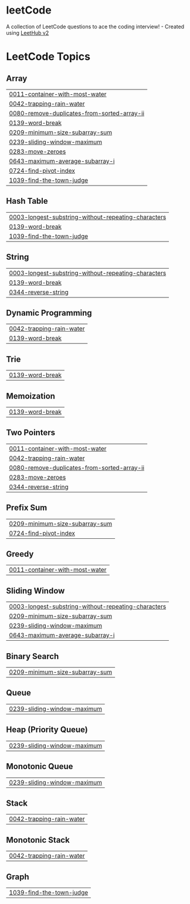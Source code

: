 # leetCode
A collection of LeetCode questions to ace the coding interview! - Created using [LeetHub v2](https://github.com/arunbhardwaj/LeetHub-2.0)

<!---LeetCode Topics Start-->
# LeetCode Topics
## Array
|  |
| ------- |
| [0011-container-with-most-water](https://github.com/singhanju12340/leetCode/tree/master/0011-container-with-most-water) |
| [0042-trapping-rain-water](https://github.com/singhanju12340/leetCode/tree/master/0042-trapping-rain-water) |
| [0080-remove-duplicates-from-sorted-array-ii](https://github.com/singhanju12340/leetCode/tree/master/0080-remove-duplicates-from-sorted-array-ii) |
| [0139-word-break](https://github.com/singhanju12340/leetCode/tree/master/0139-word-break) |
| [0209-minimum-size-subarray-sum](https://github.com/singhanju12340/leetCode/tree/master/0209-minimum-size-subarray-sum) |
| [0239-sliding-window-maximum](https://github.com/singhanju12340/leetCode/tree/master/0239-sliding-window-maximum) |
| [0283-move-zeroes](https://github.com/singhanju12340/leetCode/tree/master/0283-move-zeroes) |
| [0643-maximum-average-subarray-i](https://github.com/singhanju12340/leetCode/tree/master/0643-maximum-average-subarray-i) |
| [0724-find-pivot-index](https://github.com/singhanju12340/leetCode/tree/master/0724-find-pivot-index) |
| [1039-find-the-town-judge](https://github.com/singhanju12340/leetCode/tree/master/1039-find-the-town-judge) |
## Hash Table
|  |
| ------- |
| [0003-longest-substring-without-repeating-characters](https://github.com/singhanju12340/leetCode/tree/master/0003-longest-substring-without-repeating-characters) |
| [0139-word-break](https://github.com/singhanju12340/leetCode/tree/master/0139-word-break) |
| [1039-find-the-town-judge](https://github.com/singhanju12340/leetCode/tree/master/1039-find-the-town-judge) |
## String
|  |
| ------- |
| [0003-longest-substring-without-repeating-characters](https://github.com/singhanju12340/leetCode/tree/master/0003-longest-substring-without-repeating-characters) |
| [0139-word-break](https://github.com/singhanju12340/leetCode/tree/master/0139-word-break) |
| [0344-reverse-string](https://github.com/singhanju12340/leetCode/tree/master/0344-reverse-string) |
## Dynamic Programming
|  |
| ------- |
| [0042-trapping-rain-water](https://github.com/singhanju12340/leetCode/tree/master/0042-trapping-rain-water) |
| [0139-word-break](https://github.com/singhanju12340/leetCode/tree/master/0139-word-break) |
## Trie
|  |
| ------- |
| [0139-word-break](https://github.com/singhanju12340/leetCode/tree/master/0139-word-break) |
## Memoization
|  |
| ------- |
| [0139-word-break](https://github.com/singhanju12340/leetCode/tree/master/0139-word-break) |
## Two Pointers
|  |
| ------- |
| [0011-container-with-most-water](https://github.com/singhanju12340/leetCode/tree/master/0011-container-with-most-water) |
| [0042-trapping-rain-water](https://github.com/singhanju12340/leetCode/tree/master/0042-trapping-rain-water) |
| [0080-remove-duplicates-from-sorted-array-ii](https://github.com/singhanju12340/leetCode/tree/master/0080-remove-duplicates-from-sorted-array-ii) |
| [0283-move-zeroes](https://github.com/singhanju12340/leetCode/tree/master/0283-move-zeroes) |
| [0344-reverse-string](https://github.com/singhanju12340/leetCode/tree/master/0344-reverse-string) |
## Prefix Sum
|  |
| ------- |
| [0209-minimum-size-subarray-sum](https://github.com/singhanju12340/leetCode/tree/master/0209-minimum-size-subarray-sum) |
| [0724-find-pivot-index](https://github.com/singhanju12340/leetCode/tree/master/0724-find-pivot-index) |
## Greedy
|  |
| ------- |
| [0011-container-with-most-water](https://github.com/singhanju12340/leetCode/tree/master/0011-container-with-most-water) |
## Sliding Window
|  |
| ------- |
| [0003-longest-substring-without-repeating-characters](https://github.com/singhanju12340/leetCode/tree/master/0003-longest-substring-without-repeating-characters) |
| [0209-minimum-size-subarray-sum](https://github.com/singhanju12340/leetCode/tree/master/0209-minimum-size-subarray-sum) |
| [0239-sliding-window-maximum](https://github.com/singhanju12340/leetCode/tree/master/0239-sliding-window-maximum) |
| [0643-maximum-average-subarray-i](https://github.com/singhanju12340/leetCode/tree/master/0643-maximum-average-subarray-i) |
## Binary Search
|  |
| ------- |
| [0209-minimum-size-subarray-sum](https://github.com/singhanju12340/leetCode/tree/master/0209-minimum-size-subarray-sum) |
## Queue
|  |
| ------- |
| [0239-sliding-window-maximum](https://github.com/singhanju12340/leetCode/tree/master/0239-sliding-window-maximum) |
## Heap (Priority Queue)
|  |
| ------- |
| [0239-sliding-window-maximum](https://github.com/singhanju12340/leetCode/tree/master/0239-sliding-window-maximum) |
## Monotonic Queue
|  |
| ------- |
| [0239-sliding-window-maximum](https://github.com/singhanju12340/leetCode/tree/master/0239-sliding-window-maximum) |
## Stack
|  |
| ------- |
| [0042-trapping-rain-water](https://github.com/singhanju12340/leetCode/tree/master/0042-trapping-rain-water) |
## Monotonic Stack
|  |
| ------- |
| [0042-trapping-rain-water](https://github.com/singhanju12340/leetCode/tree/master/0042-trapping-rain-water) |
## Graph
|  |
| ------- |
| [1039-find-the-town-judge](https://github.com/singhanju12340/leetCode/tree/master/1039-find-the-town-judge) |
<!---LeetCode Topics End-->